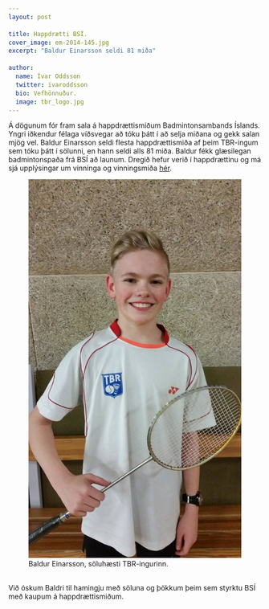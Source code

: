 ```yaml
---
layout: post

title: Happdrætti BSÍ.
cover_image: em-2014-145.jpg
excerpt: "Baldur Einarsson seldi 81 miða"

author:
  name: Ívar Oddsson
  twitter: ivaroddsson
  bio: Vefhönnuður.
  image: tbr_logo.jpg
---
```

Á dögunum fór fram sala á happdrættismiðum Badmintonsambands Íslands. Yngri iðkendur félaga víðsvegar að tóku þátt í að selja miðana og gekk salan mjög vel. Baldur Einarsson seldi flesta happdrættismiða af þeim TBR-ingum sem tóku þátt í sölunni, en hann seldi alls 81 miða. Baldur fékk glæsilegan badmintonspaða frá BSÍ að launum. Dregið hefur verið í happdrættinu og má sjá upplýsingar um vinninga og vinningsmiða [hér](http://badminton.is/?sid=61).  

<figure>
	<img src="/images/baldur_lottery.jpg" />
	<figcaption class="post_img_capt">Baldur Einarsson, söluhæsti TBR-ingurinn.</figcaption>
</figure>  
<br>
Við óskum Baldri til hamingju með söluna og þökkum þeim sem styrktu BSÍ með kaupum á happdrættismiðum.